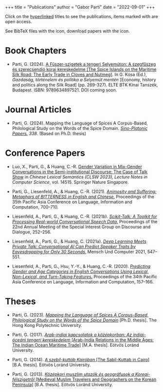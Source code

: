 +++
title = "Publications"
author = "Gabor Parti"
date = "2022-09-01"
+++

<!-- <i class="ai ai-mtmt ai-1x"></i> -->

<!-- <i class="ai ai-closed-access ai-1x"></i> -->

Click on the [hyperlinked]() titles to see the publications, items marked with [<i class="ai ai-open-access ai-1x"></i>]() are open access. 

See BibTeX files with the [<i class="fa fa-1x fa-quote-right"></i>]() icon, download papers with the [<i class="fa fa-1x fa-file"></i>]() icon.

# Book Chapters

* Parti, G. (2024). [A Fűszer-szigetek a tengeri Selyemúton: A szegfűszeg és szerecsendió korai kereskedelme [The Spice Islands on the Maritime Silk Road: The Early Trade in Cloves and Nutmeg]](https://partigabor.github.io/publications/). In G. Kósa (Ed.), *Gazdaság, történelem és politika a Selyemút mentén* [Economy, history and politics along the Silk Road] (pp. 269-327). ELTE BTK Kínai Tanszék, Budapest. ISBN: 9789634897521. DOI coming soon. <i class="ai ai-closed-access ai-1x"></i> [<i class="fa fa-1x fa-quote-right"></i>](/files/bib/parti_2024_fuszerszigetek.bib "bibfile") [<i class="fa fa-1x fa-file"></i>](/files/papers/parti_2024_fuszerszigetek.pdf "Download paper")

# Journal Articles

* Parti, G. (2024). Mapping the Language of Spices A Corpus-Based, Philological Study on the Words of the Spice Domain. [*Sino-Platonic Papers*](https://www.sino-platonic.org/), *338*. (Based on Ph.D. thesis) [<i class="ai ai-open-access ai-1x"></i>](https://www.sino-platonic.org/) [<i class="fa fa-1x fa-quote-right"></i>](/files/bib/parti_2024_mapping.bib "bibfile")

# Conference Papers

* Luo, X., Parti, G., & Huang, C.-R. [Gender Variation in Mix-Gender Conversations in the Semi-institutional Discourse: The Case of Talk Show](https://link.springer.com/chapter/10.1007/978-981-97-0586-3_22) in *Chinese Lexical Semantics (CLSW 2023), Lecture Notes in Computer Science*, vol. 14515. Springer Nature Singapore. <i class="ai ai-closed-access ai-1x"></i> [<i class="fa fa-1x fa-quote-right"></i>](/files/bib/luo_2024_gender.bib "bibfile")

* Parti, G., Liesenfeld, A., & Huang, C.-R. (2021). [*Animosity and Suffering: Metaphors of BITTERNESS in English and Chinese.*](https://aclanthology.org/2021.paclic-1.74) Proceedings of the 35th Pacific Asia Conference on Language, Information and Computation, 700–710. [<i class="ai ai-open-access ai-1x"></i>](https://aclanthology.org/2021.paclic-1.74) [<i class="fa fa-1x fa-quote-right"></i>](/files/bib/parti_2021_animosity.bib "bibfile") 

* Liesenfeld, A., Parti, G., & Huang, C.-R. (2021b). [*Scikit-Talk: A Toolkit for Processing Real-world Conversational Speech Data.*](https://aclanthology.org/2021.sigdial-1.26) Proceedings of the 22nd Annual Meeting of the Special Interest Group on Discourse and Dialogue, 252–256. [<i class="ai ai-open-access ai-1x"></i>](https://aclanthology.org/2021.sigdial-1.26) [<i class="fa fa-1x fa-quote-right"></i>](/files/bib/liesenfeld_2021_scikittalk.bib "bibfile")

* Liesenfeld, A., Parti, G., & Huang, C. (2021a). [*Deep Learning Meets Private Talk: Conversational AI Can Predict Speaker Traits by Eavesdropping for Only 30 Seconds.*](https://doi.org/10.1145/3473856.3474012) Mensch Und Computer 2021, 547–551. [<i class="ai ai-open-access ai-1x"></i>](https://doi.org/10.1145/3473856.3474012) [<i class="fa fa-1x fa-quote-right"></i>](/files/bib/liesenfeld_2021_deep.bib "bibfile")

* Liesenfeld, A., Parti, G., Hsu, Y.-Y., & Huang, C.-R. (2020). [*Predicting Gender and Age Categories in English Conversations Using Lexical, Non-Lexical, and Turn-Taking Features.*](https://aclanthology.org/2020.paclic-1.19) Proceedings of the 34th Pacific Asia Conference on Language, Information and Computation, 157–166. [<i class="ai ai-open-access ai-1x"></i>](https://aclanthology.org/2020.paclic-1.19) [<i class="fa fa-1x fa-quote-right"></i>](/files/bib/liesenfeld_2020_predicting.bib "bibfile")

# Theses

* Parti, G. (2023). [*Mapping the Language of Spices A Corpus-Based, Philological Study on the Words of the Spice Domain*](https://theses.lib.polyu.edu.hk/handle/200/12389) [Ph.D. thesis]. The Hong Kong Polytechnic University. [<i class="fa fa-1x fa-file"></i>](/files/partigabor-phd-thesis-final-20230303.pdf)

* Parti, G. (2017). [*Arab-indiai kapcsolatok a középkorban: Az indiai-óceáni tengeri kereskedelem* [Arab-India Relations in the Middle Ages: The Indian Ocean Maritime Trade]](https://partigabor.github.io/publications/) [M.A. thesis]. Eötvös Loránd University.

* Parti, G. (2014). [*A szebíl-kuttáb Kairóban* [The Sabil-Kuttab in Cairo]](https://partigabor.github.io/publications/) [B.A. thesis]. Eötvös Loránd University.

* Parti, G. (2013). [*Középkori muszlim utazók és geográfusok a Koreai-félszigetről* [Medieval Muslim Travelers and Geographers on the Korean Peninsula]](https://partigabor.github.io/publications/) [B.A. thesis]. Eötvös Loránd University.